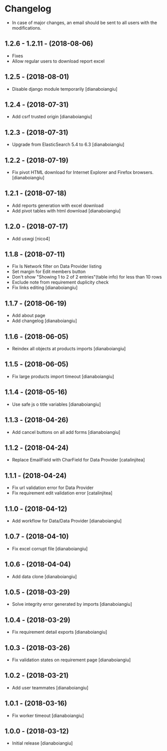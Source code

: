 Changelog
=========
* In case of major changes, an email should be sent to all users with the modifications. 

1.2.6 - 1.2.11 - (2018-08-06)
------------------
* Fixes
* Allow regular users to download report excel

1.2.5 - (2018-08-01)
-------------------
* Disable django  module temporarily
  [dianaboiangiu]

1.2.4 - (2018-07-31)
-------------------
* Add csrf trusted origin
  [dianaboiangiu]

1.2.3 - (2018-07-31)
-------------------
* Upgrade from ElasticSearch 5.4 to 6.3
  [dianaboiangiu]

1.2.2 - (2018-07-19)
-------------------
* Fix pivot HTML download for Internet Explorer and Firefox browsers.
  [dianaboiangiu]

1.2.1 - (2018-07-18)
-------------------
* Add reports generation with excel download
* Add pivot tables with html download
  [dianaboiangiu]

1.2.0 - (2018-07-17)
--------------------
* Add uswgi
  [nico4]

1.1.8 - (2018-07-11)
-------------------
* Fix Is Network filter on Data Provider listing
* Set margin for Edit members button
* Don't show "Showing 1 to 2 of 2 entries"(table info) for less than 10 rows
* Exclude note from requirement duplicity check
* Fix links editing
  [dianaboiangiu]

1.1.7 - (2018-06-19)
------------------
* Add about page
* Add changelog
  [dianaboiangiu]

1.1.6 - (2018-06-05)
------------------
* Reindex all objects at products imports
  [dianaboiangiu]

1.1.5 - (2018-06-05)
------------------
* Fix large products import timeout
  [dianaboiangiu]

1.1.4 - (2018-05-16)
------------------
* Use safe js o title variables
  [dianaboiangiu]

1.1.3 - (2018-04-26)
------------------
* Add cancel buttons on all add forms
  [dianaboiangiu]

1.1.2 - (2018-04-24)
------------------
* Replace EmailField with CharField for Data Provider
  [catalinjitea]

1.1.1 - (2018-04-24)
------------------
* Fix url validation error for Data Provider
* Fix requirement edit validation error
  [catalinjitea]

1.1.0 - (2018-04-12)
------------------
* Add workflow for Data/Data Provider
  [dianaboiangiu]
  
1.0.7 - (2018-04-10)
------------------
* Fix excel corrupt file
  [dianaboiangiu]

1.0.6 - (2018-04-04)
------------------
* Add data clone
  [dianaboiangiu]

1.0.5 - (2018-03-29)
------------------
* Solve integrity error generated by imports 
  [dianaboiangiu]

1.0.4 - (2018-03-29)
------------------
* Fix requirement detail exports
  [dianaboiangiu]

1.0.3 - (2018-03-26)
------------------
* Fix validation states on requirement page
  [dianaboiangiu]

1.0.2 - (2018-03-21)
------------------
* Add user teammates
  [dianaboiangiu]

1.0.1 - (2018-03-16)
-----------------------
* Fix worker timeout
  [dianaboiangiu]

1.0.0 - (2018-03-12)
------------------
* Initial release
  [dianaboiangiu]
